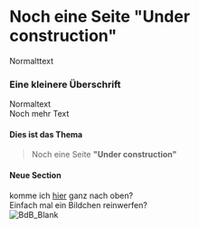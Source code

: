 # Noch eine Seite **"Under construction"**
Normalttext
### Eine kleinere Überschrift
Normaltext <br>
Noch mehr Text
#### Dies ist das Thema
> Noch eine Seite **"Under construction"**
#### Neue Section
komme ich [hier](#noch-eine-seite-under-construction) ganz nach oben?  <BR>
Einfach mal ein Bildchen reinwerfen? <br>
![BdB_Blank](https://user-images.githubusercontent.com/66519699/143286113-c2811648-96df-4738-98d3-101f0582c42c.jpg)
